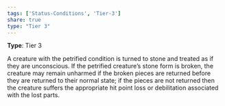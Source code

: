```yaml
---
tags: ['Status-Conditions', 'Tier-3']
share: true
type: "Tier 3"
---
```

**Type**: Tier 3

A creature with the petrified condition is turned to stone and treated as if they are unconscious. If the petrified creature’s stone form is broken, the creature may remain unharmed if the broken pieces are returned before they are returned to their normal state; if the pieces are not returned then the creature suffers the appropriate hit point loss or debilitation associated with the lost parts.